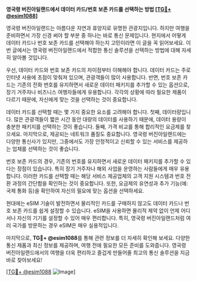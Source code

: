 **영국령 버진아일랜드에서 데이터 카드/번호 보존 카드를 선택하는 방법 [[TG💪+ @esim1088](https://t.me/s/esim1088)]**

영국령 버진아일랜드는 아름다운 자연과 휴양지로 유명한 관광지입니다. 하지만 여행을 준비하면서 가장 신경 써야 할 부분 중 하나는 바로 통신 문제입니다. 현지에서 어떻게 데이터 카드나 번호 보존 카드를 선택해야 하는지 고민이라면 이 글을 꼭 읽어보세요. 이번 글에서는 영국령 버진아일랜드에서 적합한 통신 솔루션을 선택하는 방법에 대해 자세히 알아볼 것입니다.

우선, 데이터 카드와 번호 보존 카드의 차이점부터 이해해야 합니다. 데이터 카드는 주로 인터넷 사용에 초점이 맞춰져 있으며, 관광객들이 많이 사용합니다. 반면, 번호 보존 카드는 기존의 전화 번호를 유지하면서 새로운 데이터 패키지를 추가할 수 있는 옵션으로, 장기 거주자나 비즈니스 여행자들에게 유용합니다. 각각의 상황에 따라 필요한 제품이 다르기 때문에, 자신에게 맞는 것을 선택하는 것이 중요합니다.

데이터 카드를 선택할 때는 몇 가지 중요한 요소를 고려해야 합니다. 첫째, 데이터량입니다. 많은 관광객들이 짧은 시간 동안 대량의 데이터를 사용하기 때문에, 데이터 용량이 충분한 패키지를 선택하는 것이 좋습니다. 둘째, 가격 비교를 통해 합리적인 요금제를 찾으세요. 마지막으로, 제공되는 네트워크 품질도 중요합니다. 영국령 버진아일랜드에는 다양한 통신사가 있지만, 그중에서도 가장 안정적이고 신뢰할 수 있는 서비스를 제공하는 업체를 선택하는 것이 좋습니다.

번호 보존 카드의 경우, 기존의 번호를 유지하면서 새로운 데이터 패키지를 추가할 수 있다는 장점이 있습니다. 특히 장기 거주자나 해외 사업을 운영하는 사람들에게 매우 유용합니다. 이러한 카드를 선택할 때는 해당 서비스 제공업체의 고객 지원 시스템과 번호 전환 과정의 간단함을 확인하는 것이 중요합니다. 또한, 요금제의 유연성과 추가 기능(예: 국제 통화 등)을 확인하여 자신의 필요에 맞는 옵션을 선택하세요.

현대에는 eSIM 기술이 발전하면서 물리적인 카드를 구매하지 않고도 데이터 카드나 번호 보존 카드를 쉽게 설정할 수 있습니다. eSIM을 사용하면 물리적 제약 없이 언제 어디서나 자신의 기기를 설정할 수 있어 매우 편리합니다. 특히, 영국령 버진아일랜드처럼 여러 국가를 방문하는 경우 eSIM은 매우 실용적입니다.

마지막으로, **TG💪+ @esim1088**를 통해 관련 정보를 더 자세히 확인해 보세요. 다양한 통신 제품과 최신 정보를 제공하며, 여행 전에 필요한 모든 준비를 도와줍니다. 영국령 버진아일랜드에서의 여행을 더욱 편리하고 즐겁게 만들어줄 최고의 통신 솔루션을 지금 바로 찾아보세요!

[[TG💪+ @esim1088](https://t.me/s/esim1088) ![Image](https://i.postimg.cc/Y0z9fWf4/image.png)]